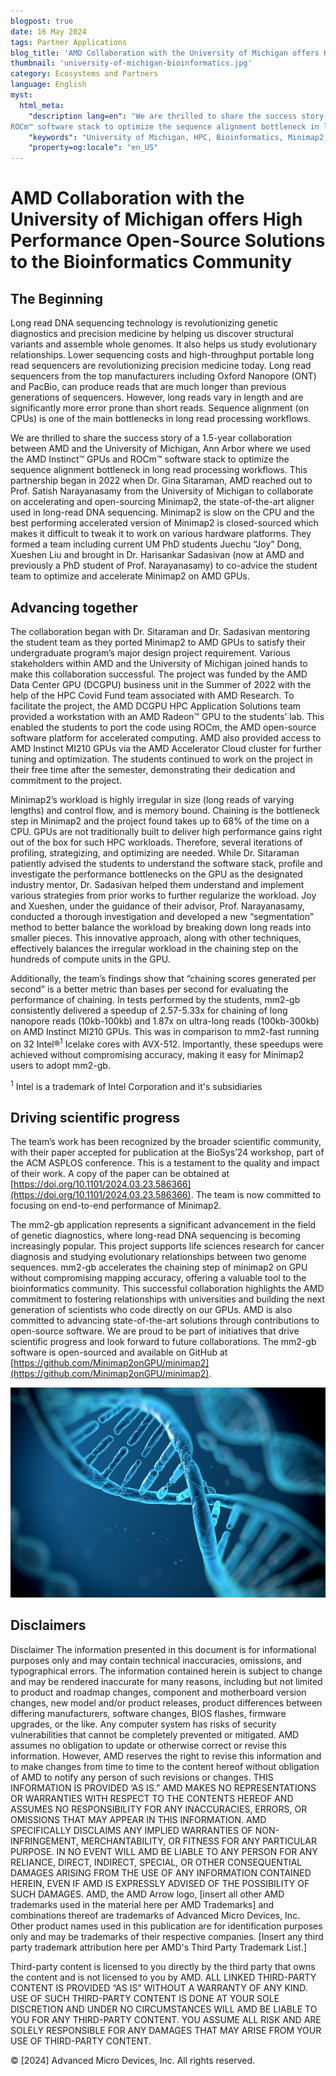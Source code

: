 ```yaml
---
blogpost: true
date: 16 May 2024
tags: Partner Applications
blog_title: 'AMD Collaboration with the University of Michigan offers High Performance Open-Source Solutions to the Bioinformatics Community'
thumbnail: 'university-of-michigan-bioinformatics.jpg'
category: Ecosystems and Partners
language: English
myst:
  html_meta:
    "description lang=en": "We are thrilled to share the success story of a 1.5-year collaboration between AMD and the University of Michigan, Ann Arbor where we used the AMD Instinct™ GPUs and
ROCm™ software stack to optimize the sequence alignment bottleneck in long read processing workflows."
    "keywords": "University of Michigan, HPC, Bioinformatics, Minimap2, DCGPU, MI210, "
    "property=og:locale": "en_US"
---
```


# AMD Collaboration with the University of Michigan offers High Performance Open-Source Solutions to the Bioinformatics Community

## The Beginning

Long read DNA sequencing technology is revolutionizing genetic diagnostics and precision medicine by helping us discover structural variants and assemble whole genomes.
It also helps us study evolutionary relationships. Lower sequencing costs and high-throughput portable long read sequencers are revolutionizing precision medicine today.
Long read sequencers from the top manufacturers including Oxford Nanopore (ONT) and PacBio, can produce reads that are much longer than previous generations of sequencers.  However, long reads vary in length and are significantly more error prone than short reads. Sequence alignment (on CPUs) is one of the main bottlenecks in long read processing workflows.

We are thrilled to share the success story of a 1.5-year collaboration between AMD and the University of Michigan, Ann Arbor where we used the AMD Instinct™ GPUs and
ROCm™ software stack to optimize the sequence alignment bottleneck in long read processing workflows. This partnership began in 2022 when Dr. Gina Sitaraman, AMD
reached out to Prof. Satish Narayanasamy from the University of Michigan to collaborate on accelerating and open-sourcing Minimap2, the state-of-the-art aligner
used in long-read DNA sequencing. Minimap2 is slow on the CPU and the best performing accelerated version of Minimap2 is closed-sourced which makes it difficult
to tweak it to work on various hardware platforms. They formed a team including current UM PhD students Juechu “Joy” Dong, Xueshen Liu and brought in Dr. Harisankar
Sadasivan (now at AMD and previously a PhD student of Prof. Narayanasamy) to co-advice the student team to optimize and accelerate Minimap2 on AMD GPUs.

## Advancing together

The collaboration began with Dr. Sitaraman and Dr. Sadasivan mentoring the student team as they ported Minimap2 to AMD GPUs to satisfy their undergraduate
program’s major design project requirement. Various stakeholders within AMD and the University of Michigan joined hands to make this collaboration successful.
The project was funded by the AMD Data Center GPU (DCGPU) business unit in the Summer of 2022 with the help of the HPC Covid Fund team associated with AMD Research.
To facilitate the project, the AMD DCGPU HPC Application Solutions team provided a workstation with an AMD Radeon™ GPU to the students’ lab.
This enabled the students to port the code using ROCm, the AMD open-source software platform for accelerated computing. AMD also provided access to AMD Instinct
MI210 GPUs via the AMD Accelerator Cloud cluster for further tuning and optimization. The students continued to work on the project in their free time after the
semester, demonstrating their dedication and commitment to the project.

Minimap2’s workload is highly irregular in size (long reads of varying lengths) and control flow, and is memory bound. Chaining is the bottleneck step in Minimap2 and
the project found takes up to 68% of the time on a CPU. GPUs are not traditionally built to deliver high performance gains right out of the box for such HPC workloads.
Therefore, several iterations of profiling, strategizing, and optimizing are needed. While Dr. Sitaraman patiently advised the students to understand the software stack,
profile and investigate the performance bottlenecks on the GPU as the designated industry mentor, Dr. Sadasivan helped them understand and implement various strategies
from prior works to further regularize the workload. Joy and Xueshen, under the guidance of their advisor, Prof. Narayanasamy, conducted a thorough investigation and
developed a new “segmentation” method to better balance the workload by breaking down long reads into smaller pieces.
This innovative approach, along with other techniques, effectively balances the irregular workload in the chaining step on the hundreds of compute units in the GPU.

Additionally, the team’s findings show that “chaining scores generated per second” is a better metric than bases per second for evaluating the performance of chaining.
In tests performed by the students, mm2-gb consistently delivered a speedup of 2.57-5.33x for chaining of long nanopore reads (10kb-100kb) and 1.87x on ultra-long reads
(100kb-300kb) on AMD Instinct MI210 GPUs. This was in comparison to mm2-fast running on 32 Intel®<sup>1</sup> Icelake cores with AVX-512.
Importantly, these speedups were achieved without compromising accuracy, making it easy for Minimap2 users to adopt mm2-gb.

<sup>1</sup> Intel is a trademark of Intel Corporation and it's subsidiaries

## Driving scientific progress

The team’s work has been recognized by the broader scientific community, with their paper accepted for publication at the BioSys’24 workshop,
part of the ACM ASPLOS conference. This is a testament to the quality and impact of their work. A copy of the paper can be obtained at
[https://doi.org/10.1101/2024.03.23.586366](https://doi.org/10.1101/2024.03.23.586366). The team is now committed to focusing on end-to-end performance of Minimap2.

The mm2-gb application represents a significant advancement in the field of genetic diagnostics, where long-read DNA sequencing is becoming increasingly popular.
This project supports life sciences research for cancer diagnosis and studying evolutionary relationships between two genome sequences.
mm2-gb accelerates the chaining step of minimap2 on GPU without compromising mapping accuracy, offering a valuable tool to the bioinformatics community.
This successful collaboration highlights the AMD commitment to fostering relationships with universities and building the next generation of scientists who code directly on our GPUs. AMD is also committed to advancing state-of-the-art solutions through contributions to open-source software.
We are proud to be part of initiatives that drive scientific progress and look forward to future collaborations.
The mm2-gb software is open-sourced and available on GitHub at [https://github.com/Minimap2onGPU/minimap2](https://github.com/Minimap2onGPU/minimap2).

![GLM schematic](images/uom-pic-1.jpg)

## Disclaimers

Disclaimer
The information presented in this document is for informational purposes only and may contain technical
inaccuracies, omissions, and typographical errors. The information contained herein is subject to change
and may be rendered inaccurate for many reasons, including but not limited to product and roadmap
changes, component and motherboard version changes, new model and/or product releases, product
differences between differing manufacturers, software changes, BIOS flashes, firmware upgrades, or the
like. Any computer system has risks of security vulnerabilities that cannot be completely prevented or
mitigated. AMD assumes no obligation to update or otherwise correct or revise this information.
However, AMD reserves the right to revise this information and to make changes from time to time to
the content hereof without obligation of AMD to notify any person of such revisions or changes.
THIS INFORMATION IS PROVIDED ‘AS IS.” AMD MAKES NO REPRESENTATIONS OR WARRANTIES WITH
RESPECT TO THE CONTENTS HEREOF AND ASSUMES NO RESPONSIBILITY FOR ANY INACCURACIES,
ERRORS, OR OMISSIONS THAT MAY APPEAR IN THIS INFORMATION. AMD SPECIFICALLY DISCLAIMS ANY
IMPLIED WARRANTIES OF NON-INFRINGEMENT, MERCHANTABILITY, OR FITNESS FOR ANY PARTICULAR
PURPOSE. IN NO EVENT WILL AMD BE LIABLE TO ANY PERSON FOR ANY RELIANCE, DIRECT, INDIRECT,
SPECIAL, OR OTHER CONSEQUENTIAL DAMAGES ARISING FROM THE USE OF ANY INFORMATION
CONTAINED HEREIN, EVEN IF AMD IS EXPRESSLY ADVISED OF THE POSSIBILITY OF SUCH DAMAGES.
AMD, the AMD Arrow logo, [insert all other AMD trademarks used in the material here per AMD
Trademarks] and combinations thereof are trademarks of Advanced Micro Devices, Inc. Other product
names used in this publication are for identification purposes only and may be trademarks of their
respective companies. [Insert any third party trademark attribution here per AMD's Third Party
Trademark List.]

Third-party content is licensed to you directly by the third party that owns the content and is not licensed to you by AMD. ALL LINKED THIRD-PARTY CONTENT IS PROVIDED
“AS IS” WITHOUT A WARRANTY OF ANY KIND. USE OF SUCH THIRD-PARTY CONTENT IS DONE AT YOUR SOLE DISCRETION AND UNDER NO CIRCUMSTANCES WILL AMD BE LIABLE TO YOU FOR
ANY THIRD-PARTY CONTENT. YOU ASSUME ALL RISK AND ARE SOLELY RESPONSIBLE FOR ANY
DAMAGES THAT MAY ARISE FROM YOUR USE OF THIRD-PARTY CONTENT.

© [2024] Advanced Micro Devices, Inc. All rights reserved.
